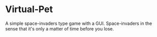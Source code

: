 # Virtual-Pet
A simple space-invaders type game with a GUI. Space-invaders in the sense that it's only a matter of time before you lose.
